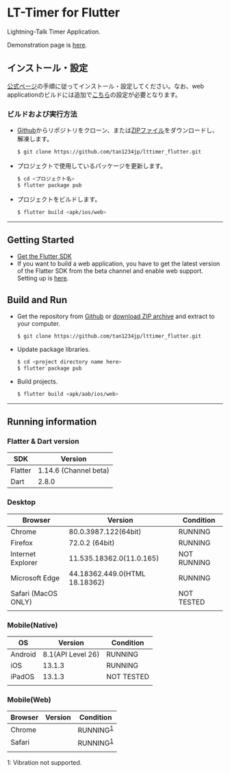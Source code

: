 # LT-Timer for Flutter

Lightning-Talk Timer Application.

Demonstration page is [here](https://tan1234jp.github.io/).

## インストール・設定

[公式ページ](https://flutter.dev/docs/get-started/install)の手順に従ってインストール・設定してください。なお、web applicationのビルドには追加で[こちら](https://flutter.dev/docs/get-started/web)の設定が必要となります。

### ビルドおよび実行方法

- [Github](https://github.com/tan1234jp/lttimer_flutter)からリポジトリをクローン、または[ZIPファイル](https://github.com/tan1234jp/lttimer_flutter/archive/master.zip)をダウンロードし、解凍します。

  ```sh
  $ git clone https://github.com/tan1234jp/lttimer_flutter.git
  ```

- プロジェクトで使用しているパッケージを更新します。

  ```sh
  $ cd <プロジェクト名>
  $ flutter package pub
  ```

- プロジェクトをビルドします。

  ```sh
  $ flutter build <apk/ios/web>
  ```

  

------

## Getting Started

- [Get the Flutter SDK](https://flutter.dev/docs/get-started/install)
- If you want to build a web application, you have to get the latest version of the Flatter SDK from the beta channel and enable web support. Setting up is [here](https://flutter.dev/docs/get-started/web).

## Build and Run

- Get the repository from [Github](https://github.com/tan1234jp/lttimer_flutter) or [download ZIP archive](https://github.com/tan1234jp/lttimer_flutter/archive/master.zip) and extract to your computer.

  ```sh
  $ git clone https://github.com/tan1234jp/lttimer_flutter.git
  ```

- Update package libraries.

  ```sh
  $ cd <project directory name here>
  $ flutter package pub
  ```

- Build projects.

  ```sh
  $ flutter build <apk/aab/ios/web>
  ```

------

## Running information

### Flatter & Dart version

| SDK  | Version |
|---|---|
| Flatter  | 1.14.6 (Channel beta)|
| Dart | 2.8.0|

### Desktop

| Browser             | Version                       | Condition  |
| ------------------- | ----------------------------- | ---------- |
| Chrome              | 80.0.3987.122(64bit)          | RUNNING    |
| Firefox             | 72.0.2 (64bit)                | RUNNING |
| Internet Explorer   | 11.535.18362.0(11.0.165)      | NOT RUNNING |
| Microsoft Edge      | 44.18362.449.0(HTML 18.18362) | RUNNING |
| Safari (MacOS ONLY) |                               | NOT TESTED |
|                     |                               |            |

### Mobile(Native)

| OS      | Version           | Condition  |
| ------- | ----------------- | ---------- |
| Android | 8.1(API Level 26) | RUNNING    |
| iOS     | 13.1.3            | RUNNING |
| iPadOS  | 13.1.3            | NOT TESTED |
|         |                   |            |

### Mobile(Web)

| Browser | Version | Condition  |
| ------- | ------- | ---------- |
| Chrome  |         | RUNNING<sup>[1](#footnote1)</sup> |
| Safari  |         | RUNNING<sup>[1](#footnote1)</sup> |
|         |         |            |

<a name="footnote1">1</a>: Vibration not supported.
